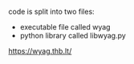 code is split into two files:
- executable file called wyag
- python library called libwyag.py

https://wyag.thb.lt/